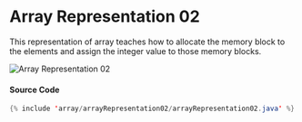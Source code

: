 # Array Representation 02

This representation of array teaches how to allocate the memory block to the elements and assign the integer value to those memory blocks.

![Array Representation 02](https://ecomputernotes.com/images/Multidimensional-Array.jpg)

#### Source Code
```java
{% include 'array/arrayRepresentation02/arrayRepresentation02.java' %}
```
